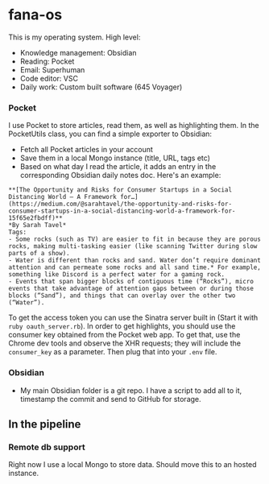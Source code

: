 # fana-os
This is my operating system. High level:

- Knowledge management: Obsidian
- Reading: Pocket
- Email: Superhuman
- Code editor: VSC
- Daily work: Custom built software (645 Voyager)

### Pocket

I use Pocket to store articles, read them, as well as highlighting them. In the PocketUtils class, you can find a simple exporter to Obsidian:

- Fetch all Pocket articles in your account
- Save them in a local Mongo instance (title, URL, tags etc)
- Based on what day I read the article, it adds an entry in the corresponding Obsidian daily notes doc. Here's an example:

```
**[The Opportunity and Risks for Consumer Startups in a Social Distancing World — A Framework for…](https://medium.com/@sarahtavel/the-opportunity-and-risks-for-consumer-startups-in-a-social-distancing-world-a-framework-for-15f65e2fbdff)**
*By Sarah Tavel*
Tags: 
- Some rocks (such as TV) are easier to fit in because they are porous rocks, making multi-tasking easier (like scanning Twitter during slow parts of a show).
- Water is different than rocks and sand. Water don’t require dominant attention and can permeate some rocks and all sand time.* For example, something like Discord is a perfect water for a gaming rock.
- Events that span bigger blocks of contiguous time (“Rocks”), micro events that take advantage of attention gaps between or during those blocks (“Sand”), and things that can overlay over the other two (“Water”).
```

To get the access token you can use the Sinatra server built in (Start it with `ruby oauth_server.rb`). In order to get highlights, you should use the consumer key obtained from the Pocket web app. To get that, use the Chrome dev tools and observe the XHR requests; they will include the `consumer_key` as a parameter. Then plug that into your `.env` file. 

### Obsidian

- My main Obsidian folder is a git repo. I have a script to add all to it, timestamp the commit and send to GitHub for storage.

## In the pipeline

### Remote db support

Right now I use a local Mongo to store data. Should move this to an hosted instance.